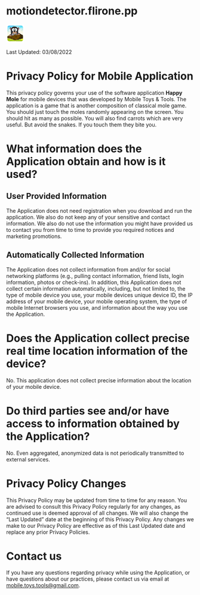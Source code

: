 # motiondetector.flirone.pp
![This is an image](ic_launcher.png)


Last Updated: 03/08/2022

# Privacy Policy for Mobile Application

This privacy policy governs your use of the software application **Happy Mole** for mobile devices that was developed by Mobile Toys & Tools. The application is a game that is another composition of classical mole game. You should just touch the moles randomly appearing on the screen. You should hit as many as possible. You will also find carrots which are very useful. But avoid the snakes. If you touch them they bite you.

# What information does the Application obtain and how is it used?
## User Provided Information
The Application does not need registration when you download and run the application. We also do not keep any of your sensitive and contact information. We also do not use the information you might have provided us to contact you from time to time to provide you required notices and marketing promotions.

## Automatically Collected Information
The Application does not collect information from and/or for social networking platforms (e.g., pulling contact information, friend lists, login information, photos or check-ins). In addition, this Application does not collect certain information automatically, including, but not limited to, the type of mobile device you use, your mobile devices unique device ID, the IP address of your mobile device, your mobile operating system, the type of mobile Internet browsers you use, and information about the way you use the Application.

# Does the Application collect precise real time location information of the device?
No. This application does not collect precise information about the location of your mobile device.

# Do third parties see and/or have access to information obtained by the Application?
No. Even aggregated, anonymized data is not periodically transmitted to external services.

# Privacy Policy Changes
This Privacy Policy may be updated from time to time for any reason. You are advised to consult this Privacy Policy regularly for any changes, as continued use is deemed approval of all changes. We will also change the “Last Updated” date at the beginning of this Privacy Policy. Any changes we make to our Privacy Policy are effective as of this Last Updated date and replace any prior Privacy Policies.

# Contact us
If you have any questions regarding privacy while using the Application, or have questions about our practices, please contact us via email at [mobile.toys.tools@gmail.com](mobile.toys.tools@gmail.com).

